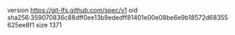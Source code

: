 version https://git-lfs.github.com/spec/v1
oid sha256:359070836c88dff0ee13b9ededff81401e00e08be6e9b18572d68355625ee8f1
size 1371

